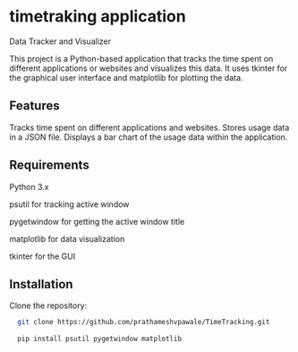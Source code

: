 
# timetraking application

Data Tracker and Visualizer

This project is a Python-based application that tracks the time spent on different applications or websites and visualizes this data. It uses tkinter for the graphical user interface and matplotlib for plotting the data.

## Features

Tracks time spent on different applications and websites.
Stores usage data in a JSON file.
Displays a bar chart of the usage data within the application.

## Requirements
Python 3.x

psutil for tracking active window

pygetwindow for getting the active window title

matplotlib for data visualization

tkinter for the GUI


## Installation

Clone the repository:

```bash
  git clone https://github.com/prathameshvpawale/TimeTracking.git
  
  pip install psutil pygetwindow matplotlib
```

